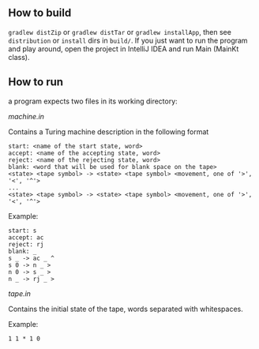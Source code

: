 How to build
----
`gradlew distZip` or `gradlew distTar` or `gradlew installApp`, then see `distribution` or `install` dirs in `build/`.
If you just want to run the program and play around, open the project in IntelliJ IDEA and run Main (MainKt class).

How to run
----
a program expects two files in its working directory:

*machine.in*

Contains a Turing machine description in the following format

    start: <name of the start state, word>
    accept: <name of the accepting state, word>
    reject: <name of the rejecting state, word>
    blank: <word that will be used for blank space on the tape>
    <state> <tape symbol> -> <state> <tape symbol> <movement, one of '>', '<', '^'>
    ...
    <state> <tape symbol> -> <state> <tape symbol> <movement, one of '>', '<', '^'>
    
Example:

    start: s
    accept: ac
    reject: rj
    blank: _
    s _ -> ac _ ^
    s 0 -> n _ >
    n 0 -> s _ >
    n _ -> rj _ >
    
*tape.in*

Contains the initial state of the tape, words separated with whitespaces.

Example:

    1 1 * 1 0
